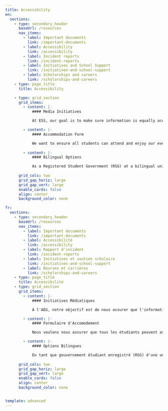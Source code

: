 ```yaml
---
title: Accessibility
en:
  sections:
    - type: secondary_header
      baseUrl: /resources
      nav_items:
        - label: Important documents
          link: /important-documents
        - label: Accessibility
          link: /accessibility
        - label: Incident reports
          link: /incident-reports
        - label: Initiatives and School Support
          link: /initiatives-and-school-support
        - label: Scholarships and careers
          link: /scholarships-and-careers
    - type: page_title
      title: Accessibility

    - type: grid_section
      grid_items:
        - content: |-
            #### Media Initiatives

            At ESS, our goal is to make sure information is equally accessible to all students. With this goal in mind, we include an accessible description of graphics on all our social media posts and try to avoid posting images on our “stories” with no text. Think we can do better? Send us a message and let us know!

        - content: |-
            #### Accommodation Form

            We want to ensure all students can attend and enjoy our events with ease. Need an accommodation? Fill out the form below to let us know, so we can make your experience as comfortable as possible!
            
        - content: |-
            #### Bilingual Options

            As a Registered Student Government (RSG) at a bilingual university, we strive to make sure you can access information in your preferred language. All social media posts and website content is available in both French and English, and many of our officers are bilingual and are happy to help during our office hours.
            
      grid_cols: two
      grid_gap_horiz: large
      grid_gap_vert: large
      enable_cards: false
      align: center
      background_color: none

fr:
  sections:
    - type: secondary_header
      baseUrl: /resources
      nav_items:
        - label: Important documents
          link: /important-documents
        - label: Accessibilité
          link: /accessibility
        - label: Rapport d'incident
          link: /incident-reports
        - label: Initiatives et soutien scholaire
          link: /initiatives-and-school-support
        - label: Bourses et carrières
          link: /scholarships-and-careers
    - type: page_title
      title: Accessibilité
    - type: grid_section
      grid_items:
        - content: |-
            #### Initiatives Médiatiques

            À l'AÉG, notre objectif est de nous assurer que l'information est également accessible à tous les étudiants. Dans cette optique, nous incluons une description accessible des graphiques dans tous nos messages sur les médias sociaux et nous essayons d'éviter d'afficher des images sur nos "histoires" sans texte. Vous pensez que nous pouvons faire mieux ? Envoyez-nous un message et faites-le nous savoir !

        - content: |-
            #### Formulaire d'Accomodement

            Nous voulons nous assurer que tous les étudiants peuvent assister et profiter de nos événements sans difficulté. Vous avez besoin d'un accommodement ? Remplissez le formulaire ci-dessous pour nous le faire savoir, afin que nous puissions rendre votre expérience aussi confortable que possible !

        - content: |-
            #### Options Bilingues

            En tant que gouvernement étudiant enregistré (RSG) d'une université bilingue, nous nous efforçons de faire en sorte que vous puissiez accéder aux informations dans la langue de votre choix. Tous les messages sur les médias sociaux et le contenu du site Web sont disponibles en français et en anglais, et plusieurs de nos agents sont bilingues et sont heureux de vous aider pendant nos heures de bureau.
            
      grid_cols: two
      grid_gap_horiz: large
      grid_gap_vert: large
      enable_cards: false
      align: center
      background_color: none  


template: advanced
---
```

